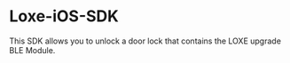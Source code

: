 # Loxe-iOS-SDK
This SDK allows you to unlock a door lock that contains the LOXE upgrade BLE Module.
